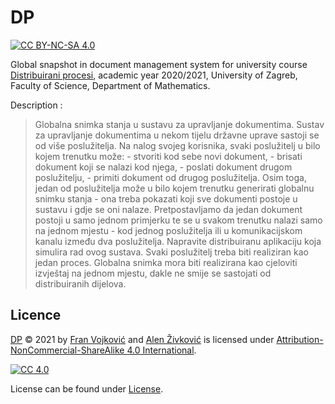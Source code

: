 # DP
[![CC BY-NC-SA 4.0][cc-shield]][cc]


Global snapshot in document management system for university course [Distribuirani procesi](https://www.pmf.unizg.hr/math/predmet/dispro), academic year 2020/2021, University of Zagreb, Faculty of Science, Department of Mathematics.

Description :
> Globalna snimka stanja u
sustavu za upravljanje
dokumentima. Sustav za upravljanje dokumentima u nekom tijelu državne uprave sastoji se od više
poslužitelja. Na nalog svojeg korisnika, svaki poslužitelj u bilo kojem trenutku može: - stvoriti
kod sebe novi dokument, - brisati dokument koji se nalazi kod njega, - poslati dokument
drugom poslužitelju, - primiti dokument od drugog poslužitelja. Osim toga, jedan od
poslužitelja može u bilo kojem trenutku generirati globalnu snimku stanja - ona treba pokazati
koji sve dokumenti postoje u sustavu i gdje se oni nalaze. Pretpostavljamo da jedan dokument
postoji u samo jednom primjerku te se u svakom trenutku nalazi samo na jednom mjestu -
kod jednog poslužitelja ili u komunikacijskom kanalu između dva poslužitelja. Napravite
distribuiranu aplikaciju koja simulira rad ovog sustava. Svaki poslužitelj treba biti realiziran kao
jedan proces. Globalna snimka mora biti realizirana kao cjeloviti izvještaj na jednom mjestu,
dakle ne smije se sastojati od distribuiranih dijelova.

## Licence
  
 [DP](https://github.com/nesto123/DP) © 2021 by [Fran Vojković](https://github.com/nesto123) and [Alen Živković](https://github.com/zialen) is licensed under [Attribution-NonCommercial-ShareAlike 4.0 International][cc].

[![CC 4.0][cc-image]][cc]


[cc]: https://creativecommons.org/licenses/by-nc-sa/4.0/?ref=chooser-v1
[cc-image]: https://licensebuttons.net/l/by-nc-sa/4.0/88x31.png
[cc-shield]: https://img.shields.io/badge/License-CC%20BY--SA%204.0-lightgrey.svg


License can be found under [License](LICENSE).
